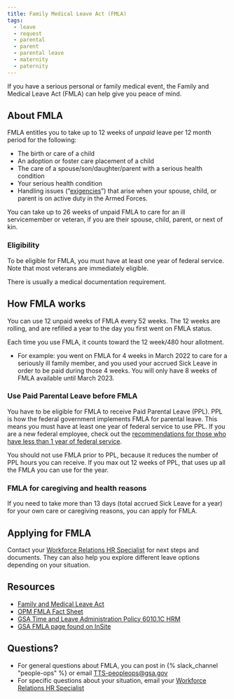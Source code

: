 ```yaml
---
title: Family Medical Leave Act (FMLA)
tags:
  - leave
  - request
  - parental
  - parent
  - parental leave
  - maternity
  - paternity
---
```

If you have a serious personal or family medical event, the Family and Medical Leave Act (FMLA) can help give you peace of mind. 

## About FMLA

FMLA entitles you to take up to 12 weeks of *unpaid* leave per 12 month period for the following:

* The birth or care of a child  
* An adoption or foster care placement of a child  
* The care of a spouse/son/daughter/parent with a serious health condition  
* Your serious health condition  
* Handling issues (“[exigencies](https://www.opm.gov/policy-data-oversight/pay-leave/leave-administration/fact-sheets/family-and-medical-leave-qualifying-exigency-leave/\#:\~:text=Categories%20of%20Qualifying%20Exigencies)”) that arise when your spouse, child, or parent is on active duty in the Armed Forces.

You can take up to 26 weeks of unpaid FMLA to care for an ill servicemember or veteran, if you are their spouse, child, parent, or next of kin. 

### Eligibility

To be eligible for FMLA, you must have at least one year of federal service. Note that most veterans are immediately eligible. 

There is usually a medical documentation requirement.

## How FMLA works

You can use 12 unpaid weeks of FMLA every 52 weeks. The 12 weeks are rolling, and are refilled a year to the day you first went on FMLA status.

Each time you use FMLA, it counts toward the 12 week/480 hour allotment. 

* For example: you went on FMLA for 4 weeks in March 2022 to care for a seriously ill family member, and you used your accrued Sick Leave in order to be paid during those 4 weeks. You will only have 8 weeks of FMLA available until March 2023\.

### Use Paid Parental Leave before FMLA

You have to be eligible for FMLA to receive Paid Parental Leave (PPL). PPL is how the federal government implements FMLA for parental leave. This means you must have at least one year of federal service to use PPL. If you are a new federal employee, check out the [recommendations for those who have less than 1 year of federal service](https://docs.google.com/document/d/1I82lrWKkJX\_t7DocCYkbZSLFpHLLP\_HlwXWLgzzLFXk/edit\#).

You should not use FMLA prior to PPL, because it reduces the number of PPL hours you can receive. If you max out 12 weeks of PPL, that uses up all the FMLA you can use for the year.

### FMLA for caregiving and health reasons

If you need to take more than 13 days (total accrued Sick Leave for a year) for your own care or caregiving reasons, you can apply for FMLA. 

## Applying for FMLA

Contact your [Workforce Relations HR Specialist](https://docs.google.com/document/d/15glvq9UakKUN8XTRTa6gRkhBHm2whhQyAGmf8ibTtBs/edit) for next steps and documents. They can also help you explore different leave options depending on your situation.

## Resources

* [Family and Medical Leave Act](https://www.dol.gov/agencies/whd/fmla)  
* [OPM FMLA Fact Sheet](https://www.opm.gov/policy-data-oversight/pay-leave/leave-administration/fact-sheets/family-and-medical-leave/)   
* [GSA Time and Leave Administration Policy 6010.1C HRM](https://insite.gsa.gov/directives-library/time-and-leave-administration-policy-2?term=time+and+leave+directive)  
* [GSA FMLA page found on InSite](https://insite.gsa.gov/employee-resources/hr-eeo-pay-and-leave/pay-and-leave/leave/family-and-medical-leave-act-of-1993?term=fmla) 

## Questions?

- For general questions about FMLA, you can post in  {% slack_channel "people-ops" %} or email [TTS-peopleops@gsa.gov](mailto:TTS-peopleops@gsa.gov)   
- For specific questions about your situation, email your [Workforce Relations HR Specialist](https://docs.google.com/document/d/15glvq9UakKUN8XTRTa6gRkhBHm2whhQyAGmf8ibTtBs/edit)
